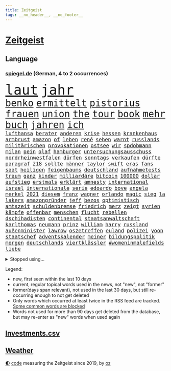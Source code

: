 ```yaml
---
title: Zeitgeist
tags: __no_header__, __no_footer__
---
```


# [Zeitgeist](https://oliz.io/zeitgeist/)

## Language

<h3><a href="https://www.spiegel.de" target="_blank">spiegel.de</a> (German, 4 to 2 occurrences)</h3>
<p style="font-family:monospace">
<span style="font-size:32pt"><a href="news_links.html#laut" class="current">laut</a></span>
<span style="font-size:32pt"><a href="news_links.html#jahr" class="current">jahr</a></span>
<br>
<span style="font-size:22pt"><a href="news_links.html#benko" class="current">benko</a></span>
<span style="font-size:22pt"><a href="news_links.html#ermittelt" class="current">ermittelt</a></span>
<span style="font-size:22pt"><a href="news_links.html#pistorius" class="current">pistorius</a></span>
<span style="font-size:22pt"><a href="news_links.html#frauen" class="current">frauen</a></span>
<span style="font-size:22pt"><a href="news_links.html#union" class="current">union</a></span>
<span style="font-size:22pt"><a href="news_links.html#the" class="current">the</a></span>
<span style="font-size:22pt"><a href="news_links.html#tour" class="current">tour</a></span>
<span style="font-size:22pt"><a href="news_links.html#book" class="new">book</a></span>
<span style="font-size:22pt"><a href="news_links.html#mehr" class="current">mehr</a></span>
<span style="font-size:22pt"><a href="news_links.html#buch" class="current">buch</a></span>
<span style="font-size:22pt"><a href="news_links.html#jahren" class="current">jahren</a></span>
<span style="font-size:22pt"><a href="news_links.html#ich" class="current">ich</a></span>
<br>
<span style="font-size:12pt"><a href="news_links.html#lufthansa" class="current">lufthansa</a></span>
<span style="font-size:12pt"><a href="news_links.html#berater" class="current">berater</a></span>
<span style="font-size:12pt"><a href="news_links.html#anderen" class="current">anderen</a></span>
<span style="font-size:12pt"><a href="news_links.html#krise" class="current">krise</a></span>
<span style="font-size:12pt"><a href="news_links.html#hessen" class="current">hessen</a></span>
<span style="font-size:12pt"><a href="news_links.html#krankenhaus" class="current">krankenhaus</a></span>
<span style="font-size:12pt"><a href="news_links.html#armbrust" class="new">armbrust</a></span>
<span style="font-size:12pt"><a href="news_links.html#amazon" class="current">amazon</a></span>
<span style="font-size:12pt"><a href="news_links.html#of" class="current">of</a></span>
<span style="font-size:12pt"><a href="news_links.html#leben" class="current">leben</a></span>
<span style="font-size:12pt"><a href="news_links.html#rené" class="current">rené</a></span>
<span style="font-size:12pt"><a href="news_links.html#sehen" class="current">sehen</a></span>
<span style="font-size:12pt"><a href="news_links.html#warnt" class="current">warnt</a></span>
<span style="font-size:12pt"><a href="news_links.html#russlands" class="current">russlands</a></span>
<span style="font-size:12pt"><a href="news_links.html#militärischen" class="current">militärischen</a></span>
<span style="font-size:12pt"><a href="news_links.html#provokationen" class="current">provokationen</a></span>
<span style="font-size:12pt"><a href="news_links.html#ostsee" class="current">ostsee</a></span>
<span style="font-size:12pt"><a href="news_links.html#wir" class="current">wir</a></span>
<span style="font-size:12pt"><a href="news_links.html#spdobmann" class="new">spdobmann</a></span>
<span style="font-size:12pt"><a href="news_links.html#milan" class="current">milan</a></span>
<span style="font-size:12pt"><a href="news_links.html#pein" class="current">pein</a></span>
<span style="font-size:12pt"><a href="news_links.html#olaf" class="current">olaf</a></span>
<span style="font-size:12pt"><a href="news_links.html#hamburger" class="current">hamburger</a></span>
<span style="font-size:12pt"><a href="news_links.html#untersuchungsausschuss" class="current">untersuchungsausschuss</a></span>
<span style="font-size:12pt"><a href="news_links.html#nordrheinwestfalen" class="current">nordrheinwestfalen</a></span>
<span style="font-size:12pt"><a href="news_links.html#dürfen" class="current">dürfen</a></span>
<span style="font-size:12pt"><a href="news_links.html#sonntags" class="current">sonntags</a></span>
<span style="font-size:12pt"><a href="news_links.html#verkaufen" class="current">verkaufen</a></span>
<span style="font-size:12pt"><a href="news_links.html#dürfte" class="current">dürfte</a></span>
<span style="font-size:12pt"><a href="news_links.html#paragraf" class="new">paragraf</a></span>
<span style="font-size:12pt"><a href="news_links.html#218" class="new">218</a></span>
<span style="font-size:12pt"><a href="news_links.html#sollte" class="current">sollte</a></span>
<span style="font-size:12pt"><a href="news_links.html#männer" class="current">männer</a></span>
<span style="font-size:12pt"><a href="news_links.html#taylor" class="current">taylor</a></span>
<span style="font-size:12pt"><a href="news_links.html#swift" class="current">swift</a></span>
<span style="font-size:12pt"><a href="news_links.html#eras" class="current">eras</a></span>
<span style="font-size:12pt"><a href="news_links.html#fans" class="current">fans</a></span>
<span style="font-size:12pt"><a href="news_links.html#saat" class="new">saat</a></span>
<span style="font-size:12pt"><a href="news_links.html#heiligen" class="current">heiligen</a></span>
<span style="font-size:12pt"><a href="news_links.html#feigenbaums" class="new">feigenbaums</a></span>
<span style="font-size:12pt"><a href="news_links.html#deutschland" class="current">deutschland</a></span>
<span style="font-size:12pt"><a href="news_links.html#aufnahmetests" class="new">aufnahmetests</a></span>
<span style="font-size:12pt"><a href="news_links.html#traum" class="current">traum</a></span>
<span style="font-size:12pt"><a href="news_links.html#ganz" class="current">ganz</a></span>
<span style="font-size:12pt"><a href="news_links.html#kinder" class="current">kinder</a></span>
<span style="font-size:12pt"><a href="news_links.html#milliardäre" class="current">milliardäre</a></span>
<span style="font-size:12pt"><a href="news_links.html#bitcoin" class="current">bitcoin</a></span>
<span style="font-size:12pt"><a href="news_links.html#100000" class="current">100000</a></span>
<span style="font-size:12pt"><a href="news_links.html#dollar" class="current">dollar</a></span>
<span style="font-size:12pt"><a href="news_links.html#aufstieg" class="current">aufstieg</a></span>
<span style="font-size:12pt"><a href="news_links.html#erstmals" class="current">erstmals</a></span>
<span style="font-size:12pt"><a href="news_links.html#erklärt" class="current">erklärt</a></span>
<span style="font-size:12pt"><a href="news_links.html#amnesty" class="new">amnesty</a></span>
<span style="font-size:12pt"><a href="news_links.html#international" class="current">international</a></span>
<span style="font-size:12pt"><a href="news_links.html#israel" class="current">israel</a></span>
<span style="font-size:12pt"><a href="news_links.html#internationale" class="current">internationale</a></span>
<span style="font-size:12pt"><a href="news_links.html#serie" class="current">serie</a></span>
<span style="font-size:12pt"><a href="news_links.html#edoardo" class="new">edoardo</a></span>
<span style="font-size:12pt"><a href="news_links.html#bove" class="new">bove</a></span>
<span style="font-size:12pt"><a href="news_links.html#angela" class="current">angela</a></span>
<span style="font-size:12pt"><a href="news_links.html#merkel" class="current">merkel</a></span>
<span style="font-size:12pt"><a href="news_links.html#2021" class="current">2021</a></span>
<span style="font-size:12pt"><a href="news_links.html#diesem" class="current">diesem</a></span>
<span style="font-size:12pt"><a href="news_links.html#franz" class="current">franz</a></span>
<span style="font-size:12pt"><a href="news_links.html#wagner" class="current">wagner</a></span>
<span style="font-size:12pt"><a href="news_links.html#orlando" class="current">orlando</a></span>
<span style="font-size:12pt"><a href="news_links.html#magic" class="current">magic</a></span>
<span style="font-size:12pt"><a href="news_links.html#sieg" class="current">sieg</a></span>
<span style="font-size:12pt"><a href="news_links.html#la" class="current">la</a></span>
<span style="font-size:12pt"><a href="news_links.html#lakers" class="current">lakers</a></span>
<span style="font-size:12pt"><a href="news_links.html#amazongründer" class="new">amazongründer</a></span>
<span style="font-size:12pt"><a href="news_links.html#jeff" class="current">jeff</a></span>
<span style="font-size:12pt"><a href="news_links.html#bezos" class="current">bezos</a></span>
<span style="font-size:12pt"><a href="news_links.html#optimistisch" class="current">optimistisch</a></span>
<span style="font-size:12pt"><a href="news_links.html#amtszeit" class="current">amtszeit</a></span>
<span style="font-size:12pt"><a href="news_links.html#schuldenbremse" class="current">schuldenbremse</a></span>
<span style="font-size:12pt"><a href="news_links.html#friedrich" class="current">friedrich</a></span>
<span style="font-size:12pt"><a href="news_links.html#merz" class="current">merz</a></span>
<span style="font-size:12pt"><a href="news_links.html#zeigt" class="current">zeigt</a></span>
<span style="font-size:12pt"><a href="news_links.html#syrien" class="current">syrien</a></span>
<span style="font-size:12pt"><a href="news_links.html#kämpfe" class="current">kämpfe</a></span>
<span style="font-size:12pt"><a href="news_links.html#offenbar" class="current">offenbar</a></span>
<span style="font-size:12pt"><a href="news_links.html#menschen" class="current">menschen</a></span>
<span style="font-size:12pt"><a href="news_links.html#flucht" class="current">flucht</a></span>
<span style="font-size:12pt"><a href="news_links.html#rebellen" class="new">rebellen</a></span>
<span style="font-size:12pt"><a href="news_links.html#dschihadisten" class="current">dschihadisten</a></span>
<span style="font-size:12pt"><a href="news_links.html#continental" class="new">continental</a></span>
<span style="font-size:12pt"><a href="news_links.html#staatsanwaltschaft" class="current">staatsanwaltschaft</a></span>
<span style="font-size:12pt"><a href="news_links.html#karlthomas" class="new">karlthomas</a></span>
<span style="font-size:12pt"><a href="news_links.html#neumann" class="current">neumann</a></span>
<span style="font-size:12pt"><a href="news_links.html#prinz" class="current">prinz</a></span>
<span style="font-size:12pt"><a href="news_links.html#william" class="current">william</a></span>
<span style="font-size:12pt"><a href="news_links.html#harry" class="current">harry</a></span>
<span style="font-size:12pt"><a href="news_links.html#russland" class="current">russland</a></span>
<span style="font-size:12pt"><a href="news_links.html#außenminister" class="current">außenminister</a></span>
<span style="font-size:12pt"><a href="news_links.html#lawrow" class="current">lawrow</a></span>
<span style="font-size:12pt"><a href="news_links.html#oszetreffen" class="current">oszetreffen</a></span>
<span style="font-size:12pt"><a href="news_links.html#euland" class="current">euland</a></span>
<span style="font-size:12pt"><a href="news_links.html#polizei" class="current">polizei</a></span>
<span style="font-size:12pt"><a href="news_links.html#yoon" class="new">yoon</a></span>
<span style="font-size:12pt"><a href="news_links.html#staatschef" class="current">staatschef</a></span>
<span style="font-size:12pt"><a href="news_links.html#adventskalender" class="current">adventskalender</a></span>
<span style="font-size:12pt"><a href="news_links.html#meiner" class="current">meiner</a></span>
<span style="font-size:12pt"><a href="news_links.html#bildungspolitik" class="new">bildungspolitik</a></span>
<span style="font-size:12pt"><a href="news_links.html#morgen" class="current">morgen</a></span>
<span style="font-size:12pt"><a href="news_links.html#deutschlands" class="current">deutschlands</a></span>
<span style="font-size:12pt"><a href="news_links.html#viertklässler" class="new">viertklässler</a></span>
<span style="font-size:12pt"><a href="news_links.html##womeninmalefields" class="new">#womeninmalefields</a></span>
<span style="font-size:12pt"><a href="news_links.html#liebe" class="current">liebe</a></span>
</p>
<details>
<summary>Stopped using...</summary>
<p class="former" style="font-size:12pt">
ausgebrochen(1506) beobachten(1505) himmel(1505) krankenhäuser(1505) gemeinden(1504) lebensmittel(1504) andreas(1503) helfer(1503) april(1502) corona(1502) pressekonferenz(1502) willen(1502) zahlt(1502) covid(1501) eröffnet(1501) software(1501) überall(1501) bahnhof(1500) flugzeuge(1500) schießt(1500) veranstaltung(1500) 19(1499) begründung(1499) bidens(1499) bruder(1499) bundesländern(1499) erklärung(1499) hubschrauber(1499) waffe(1499) welle(1499) all(1498) angeblichen(1498) mittelmeer(1498) radikale(1498) rest(1498) anspruch(1497) nutzte(1497) oberste(1497) party(1497) verschoben(1497) anne(1496) entwicklungen(1496) george(1496) roman(1496) welchem(1496) öffnen(1496) 12(1495) erkennen(1495) hoher(1495) lösung(1495) planen(1495) street(1495) super(1495) zurzeit(1495) abstand(1494) islamischen(1494) online(1494) portugal(1494) respekt(1494) anwälte(1493) endspiel(1493) entscheidend(1493) kündigte(1493) tschechien(1493) umwelt(1493) bestätigen(1492) emmanuel(1492) fielen(1492) lehnen(1491) verpassen(1491) zugelassen(1491) pflanzen(1490) debakel(1489) tatverdächtigen(1489) tonnen(1489) bestehen(1488) überholt(1487) geschäftsführer(1485) herr(1485) nerven(1485) mission(1484) empfängt(1483) toter(1483) jüngere(1482) gesamten(1481) zurückgegangen(1479) politikerin(1478) geprägt(1477) gang(1476) rettung(1476) orten(1474) retter(1473) schrecken(1473) pleite(1470) provoziert(1468) vermisste(1467) verständnis(1467) thüringer(1463) teuren(1444) maschinen(1433) berichtete(1410) expräsidenten(1378) josef(1357) long(1323) gebeten(1319) krieges(1281) abgegeben(1273) müll(1255) kolumbien(1253) kleidung(1246) verbunden(1217) erhofft(1187) world(1168) hawaii(1163) worum(1146) halbes(1125) gestört(1101) otto(1089) entsteht(1086) seltene(1079) verletzung(1070) waffenlieferungen(1056) hochzeit(1050) spektakel(1043) inhalte(1041) gerichte(1032) helikopter(1022) lohnen(1018) 2014(1016) emotionalen(1013) überzeugung(1013) nebenbei(983) brandenburger(979) empfang(979) niedersächsischen(963) humor(949) heiß(935) ulrich(894) 86(890) gegenwart(884) nationale(882) setzten(878) schwimmen(875) wozu(875) lena(874) verstoßen(871) entfernen(862) verzeichnet(862) ähnlichen(857) angespannt(850) zurückhaltung(846) subventionen(840) professor(826) wünsche(825) entkommen(824) kündigung(807) eingriff(780) begegnung(778) grenzgebiet(777) 300000(766) alice(756) parallel(750) spion(737) böhmermann(734) flugabwehr(733) wirtschaftliche(728) einstige(727) liberale(723) angriffs(720) steigern(711) jahresbeginn(710) größeren(705) legendäre(701) überschritten(699) tauchte(697) reichsbürger(695) pokal(686) umstrittener(682) leistungen(671) ricarda(670) springen(669) baden(660) verschleppt(657) gravierende(656) freiwillige(655) bvb(651) kläger(650) panik(641) dfbpokal(639) uhren(630) basketball(627) wurzeln(626) 15jähriger(625) ausflug(624) hamilton(624) lewis(624) duisburg(620) björn(611) höcke(611) lübeck(600) parlamentswahlen(597) diplomatische(595) 13jährige(584) bar(581) gesundheitlichen(579) experiment(577) erforscht(569) durften(568) court(567) spaniens(564) berühmtesten(559) diebstahl(559) vergeltung(558) zürich(555) spektakulär(553) rechtsextremismus(551) inhaftierte(550) florenz(548) iphones(546) prime(541) mahnen(538) rasen(526) widerstands(522) steve(514) benachteiligt(509) interessiert(508) milliardenschweren(508) vorlegen(506) erweitert(498) football(485) entpuppt(483) stützen(483) bewaffnete(482) nördlich(482) politikerinnen(482) unterscheiden(479) margot(473) belohnt(472) geprüft(471) gedreht(470) niemanden(467) stoppte(463) betriebe(462) überqueren(454) schach(451) negative(448) rtl(445) rucksack(442) tvsender(438) vorgang(429) anläuft(428) streaminganbietern(428) qualifikation(425) verspottet(425) demokratischen(423) gastronomie(422) verdrängt(416) raumstation(414) baute(410) gerechnet(404) unternehmens(401) tabellenführung(398) wilde(393) attentat(390) charkiw(390) kriegen(390) neukölln(389) wagt(389) achtzigerjahre(384) belgischen(383) wild(382) hasst(379) raab(378) positioniert(374) großvater(373) mangelt(372) arbeitsrecht(368) erkannt(368) perry(366) stellten(366) strengen(366) aufzeichnungen(364) erfolgsserie(364) wisconsin(362) produzent(360) haftstrafen(356) siegerin(353) jacob(352) dfbteam(351) einverstanden(350) ruanda(349) verhelfen(349) robbie(348) stoffe(342) uganda(340) kriegsschiffe(338) stuttgarter(336) buchempfehlungen(335) positives(335) befand(334) besitzen(334) mindestlohn(334) falle(332) omas(330) zurückgewiesen(328) alkoholkonsum(327) frühzeitig(326) stürmt(326) schimpft(324) behandlung(323) schritte(323) gebrannt(322) schwarzgrün(321) athen(320) mögen(320) bezeichnete(318) hansa(318) rammte(318) donbass(316) nvidia(316) bill(315) erholt(313) kreise(313) könige(313) normalerweise(312) christina(311) begegnen(310) briten(310) emobilität(306) wassermassen(306) rast(303) erhöhte(299) kinos(298) darsteller(296) ball(290) gratuliert(289) milch(288) reichsten(288) gespendet(287) hitlergruß(287) contest(286) eurovision(286) aufgespürt(285) macher(284) ismail(283) erobert(280) albion(279) riefen(279) schwein(277) brot(275) usflugzeugbauer(275) geschichten(274) häusern(274) olivia(274) sportlichen(273) gerieten(272) fragte(269) verzögern(269) 450(267) polizeibeamte(267) schätzt(267) ungarische(267) regenfällen(266) rasch(265) starkoch(263) obst(262) regimes(261) riesiger(261) geheimdiensten(260) rechtslage(260) sohns(260) wahlkampfveranstaltung(260) großvaters(259) oberhausen(258) tvshow(258) übertrieben(258) running(256) entlang(255) silber(254) tasche(254) klettert(253) beworfen(252) erfüllung(252) unangenehme(252) klagte(250) gleiche(249) ehen(248) eingestochen(248) dublin(245) staatspräsident(245) erdrutsche(244) flugzeugbauer(244) arbeitsbedingungen(243) spitzenkandidat(242) zucker(241) gelsenkirchen(237) netzwerken(236) fastfoodkette(233) verdächtig(233) boss(232) schöne(232) infos(230) noah(229) vegane(229) bestanden(228) katja(228) dämpft(227) trümmer(227) wade(227) locker(225) wehrmacht(225) gesellschaftlichen(223) gesprächskanäle(222) ressourcen(222) sozialer(221) elektromobilität(220) gesenkt(220) benutzt(219) kirchen(218) schlimmsten(218) toren(217) bündnisse(216) lebenslanger(216) promis(213) steine(213) starkregen(212) bayerischer(211) vergeltungsschlag(211) verspielt(210) brighton(209) entschädigen(209) hove(209) abonnenten(208) luftschlag(207) außergewöhnliche(206) schwangere(205) stromnetz(205) dj(204) morgan(204) protokoll(203) wahlkampfauftritt(203) angetreten(201) überflutet(201) kriselnden(200) shows(200) befanden(199) ewig(199) kommentare(199) rekordwert(199) ideal(198) sportwissenschaftler(198) verbinden(197) flüchtlingslager(196) zellen(196) besuchte(195) ankara(194) forschenden(193) freunden(193) meinungsfreiheit(193) likes(192) wandel(192) engagierte(191) entgegenzusetzen(190) späteren(190) verbrecher(189) hathaway(188) arbeitslosigkeit(187) ego(187) prognosen(187) adams(186) anliegen(184) automaten(184) komme(184) reus(183) leclerc(182) durchbrechen(179) anspannung(178) faust(178) fußballspiele(178) kanzlerschaft(175) stiegen(175) überfluss(174) mächtig(173) scotland(173) verschwörungsmythen(173) yard(173) kaulitz(171) plünderungen(171) schulze(171) weltkriegs(171) klimawandels(170) auseinandersetzungen(169) erdrutschen(169) vergleichen(169) meisterin(168) hannes(167) sturzfluten(167) angespannte(166) tinder(166) zitiert(166) hansestadt(165) militärmanöver(164) cornelius(163) dieckmann(163) ereignisse(163) hinrichten(163) kinshasa(163) salome(163) supreme(163) surabischwili(163) lügt(162) zelebriert(162) ländlichen(161) vergeltungsangriff(161) gabe(160) kigenerierten(159) nbastar(159) basel(158) doppelspitze(158) papa(158) diebstahls(157) ross(157) sportgeschichte(157) wahltag(157) back(156) grenzwerte(156) vergaß(156) funk(155) koalitionen(155) kreative(155) lehnte(155) flüchteten(154) schwangerschaft(154) entgleisung(152) gefüllte(152) nachtzug(152) pita(152) retteten(151) erobern(150) normalen(150) weltraum(149) fragwürdig(147) neuulm(147) niclas(147) opa(147) seltenen(147) sklerose(147) urlaubsziel(147) usmusiker(147) verstärken(146) beraubt(145) grönemeyer(145) klose(145) miroslav(145) aniston(144) big(144) donau(144) volkes(143) wettkämpfen(143) grundsatzentscheidung(142) halter(142) parteigründerin(142) stach(141) bautzen(140) eugh(140) intelligence(140) sprangen(140) weidel(139) alkoholfahrt(137) attestiert(137) lebe(136) überwiegend(136) bootsunglück(135) hogan(135) hulk(135) ryanair(135) unausweichlich(135) zeichnen(134) baseball(133) jacksons(133) mittelschicht(133) quote(133) ussoldaten(133) xaccount(132) inspiration(131) drehten(130) ertrunken(130) geschäftsmodell(130) rico(130) wirbelsturm(130) justizsenatorin(128) erschüttern(127) männlich(127) verbracht(127) überprüft(127) badenberg(125) heimwm(125) militärexperte(125) verborgen(125) lacht(124) trip(124) ikonischen(123) zugunsten(123) moniert(122) derzeitige(120) lindern(120) abbrechen(119) unantastbar(119) flugzeugen(118) schwedische(118) verübt(118) vorüber(118) orbáns(117) rekonstruiert(117) tribüne(117) gehoben(116) schiene(116) wattenmeer(116) regierungsbildung(115) geurteilt(114) gewehr(114) sparprogramm(114) anrichten(113) artenschutz(113) gruppierung(113) gletscher(112) hose(112) reuter(112) rivalin(112) feminismus(111) gepostet(111) postete(111) milwaukee(110) muhammad(110) zukommt(110) 130(109) entdeckungen(109) routinen(108) verbandschef(108) wettert(108) erfurt(107) zwillinge(107) prix(106) theorie(106) knüpfen(105) ovations(105) riesig(105) sechster(105) standing(105) einzigartigen(104) elbe(104) lateinamerika(104) skepsis(104) wesen(104) kreta(103) suchmaschine(103) vandalismus(103) vizekandidaten(103) werft(103) 1995(102) phil(102) bruce(101) herausfordert(101) malaika(101) medienkonsum(101) mihambo(101) sportwelt(101) datum(100) kripo(100) schuldigen(100) usraketen(100) zentrums(100) einigkeit(99) mittag(99) transformation(99) zone(99) finger(98) swifties(98) uspräsidentschaftskandidat(97) bagger(96) gefährt(96) hunderten(96) verfolgungsjagd(96) arnold(95) geheimen(95) ludwig(95) anwältin(94) hey(94) idol(94) krankschreibung(94) spdaußenpolitiker(94) 2028(93) karlsruher(93) umweltkatastrophe(93) bruchsal(92) nina(92) satiriker(92) 1241(91) anhaltende(91) aperol(91) verlegers(91) wolf(91) zweig(91) altbekannten(90) arbeitsbelastung(90) asiatischen(90) biologische(90) kommentaren(90) nationalstürmer(90) typisch(90) unterirdische(90) weiterarbeiten(90) 1992(89) ausgeteilt(89) zeitreise(89) überdosis(89) achse(88) bevorstehen(88) ergangen(88) gleicht(88) japans(88) staatsoberhaupt(88) bassist(87) entlassungen(87) konkretisiert(87) armenviertel(86) elizabeth(86) japanischer(86) verschwörung(86) englisch(85) gefangenen(85) lebzeiten(85) lichtblick(85) obdachlosigkeit(85) rätselt(85) terroranschlag(85) unterirdisch(85) verbannt(85) wellenreiten(85) freundinnen(84) sparpläne(84) wirksam(84) aufwachsen(83) erschütterten(83) herab(83) rätselhafter(83) krisenregion(82) leichtathletin(82) modells(82) reiten(82) spürbare(82) trübsinn(82) unverhohlen(82) virtuelle(82) überraschen(82) allgemeinen(81) colin(81) farrell(81) intelligente(81) kapitol(81) preisgekrönt(81) uspräsidentschaftskandidatin(81) diskutierten(80) entertainer(80) klemm(80) neutralität(80) nutzlos(80) ohrfeige(80) portugals(80) schlagersängerin(80) stahlsparte(80) straflager(80) substanzen(80) trumplager(80) überrollt(80) abzuschreiben(79) beklagte(79) enthüllung(79) ikea(79) lick(79) polizeikräfte(79) polizeischutz(79) schützenhilfe(79) werbeverbot(79) zwangsweise(79) ausführlich(78) bakterien(78) eskalationen(78) käse(78) legenden(78) state(78) #metoo(77) ahmad(77) danny(77) heimdebüt(77) mutationen(77) propalästinademo(77) schuster(77) schwedischer(77) seil(77) stromverbrauch(77) 48jährige(76) anästhesist(76) imbiss(76) lande(76) vertagt(76) witze(76) böllern(75) dürr(75) explizit(75) allgemeine(74) eingewechselt(74) nachmittags(74) nachschub(74) pakistanischen(74) remakes(74) revision(74) ss(74) thüringenwahl(74) verwandelt(74) betäubt(73) regensburger(73) skandierten(73) bauarbeiten(72) benötigen(72) bergungsarbeiten(72) lautstark(72) rahmenbedingungen(72) standorte(72) unifil(72) befruchtung(71) bezwingt(71) emmerich(71) erfolgschancen(71) glücklosen(71) parteivorsitz(71) francis(70) frauenfeindlichkeit(70) klum(70) medizinisches(70) misogynie(70) altar(69) dihk(69) ironman(69) quentin(69) tarantino(69) tsmc(69) unfairen(69) verlängerte(69) zimtschnecken(69) gesetzes(68) rühmt(68) schicksalswahl(68) unentschlossene(68) bildungssystems(67) coman(67) expartnerin(67) kingsley(67) krebserkrankung(67) schwanken(67) springsteen(67) verrückte(67) ampelpartnern(66) augsburger(66) autoritäre(66) brinkmann(66) caren(66) feierlichen(66) impfen(66) intensiviert(66) nullerjahre(66) verbraucherzentrale(66) fremder(65) fällig(65) genutzten(65) hochverrats(65) meistermacher(65) taumelt(65) aufsichtsratschef(64) campingbus(64) hugo(64) militärjunta(64) meinungsbeitrag(63) taifun(63) verfügbaren(63) zugenommen(63) bestritten(62) bundesrichter(62) festgenommene(62) legendären(62) nachlass(62) angestimmt(61) aufhört(61) belohnen(61) berlinneukölln(61) burger(61) gebannt(61) gruppenvergewaltigung(61) kopfankopfrennen(61) krueger(61) patient(61) restauriert(61) ten(61) vwchef(61) alarmierten(60) bastelt(60) erfurter(60) festgehalten(60) morrissey(60) ricky(60) rock(60) eagles(59) gläubiger(59) heilige(59) michigan(59) nahostpolitik(59) worklifebalance(59) beugt(58) größtem(58) kaufprämie(58) sommerhaus(58) uspräsidentschaftswahlen(58) faschisten(57) heimisch(57) lebensmittelpreise(57) madrids(57) wahlfälschung(57) wahrheiten(57) stimmzettel(56) yorks(56) freundlich(55) klingeln(55) lebensmittelchemiker(55) olivenöl(55) verdiente(55) wunden(55) ballon(54) distanzierte(54) esc(54) seinerseits(54) slam(54) supertaifun(54) verfolger(54) hosen(53) nachweis(53) wettanbieter(53) dgb(52) eliteeinheit(52) entsendung(52) härteren(52) messe(52) smartwatches(52) volkswagenkrise(51) wissenschaftlerin(51) finanzbranche(50) geklaute(50) hassen(50) katastrophengebiet(50) monteiro(50) nebel(50) verteidigungsausgaben(50) vielzahl(50) alien(49) bedürfnisse(49) bundesligasaison(49) doppelpack(49) eunutzer(49) iserlohn(49) leidwesen(49) manipulationsvorwürfe(49) shōgun(49) stichprobenartig(49) toiletten(49) titan(48) 180000(47) nepal(47) opferzahl(47) series(47) adrian(46) eichhörnchen(46) fluten(46) gutverdiener(46) laiendarsteller(46) nackten(46) quelle(46) shanghai(46) statue(46) strohe(46) unbarmherziger(46) untersagen(46) elternzeit(45) entweder(45) göring(45) halloweenparty(45) hermann(45) landespolitiker(45) myers(45) oligarchen(45) ragen(45) staatsgebiet(45) wahlkampfendspurt(45) clinton(44) halloweenkostüm(44) holland(44) partieller(44) saisonsieg(44) todesurteil(44) vergebung(44) wow(44) zufriedener(44) zunahme(44) winterreifen(43) 110(42) bühnen(42) demografische(42) einlaufen(42) erschrecken(42) exekutiert(42) helene(42) kinderlieder(42) lenken(42) mikrofon(42) nsdap(42) republikanern(42) ursprung(42) votieren(42) vwkrise(42) analysten(41) beschädigte(41) clark(41) ecuador(41) ehemaliges(41) einstellungen(41) heben(41) hillary(41) hobby(41) mitspielen(41) mutmaßlichem(41) roger(41) schauten(41) verwundet(41) afc(40) besprüht(40) birmingham(40) dieb(40) freddy(40) gewinnwarnung(40) pendler(40) schuhe(40) wahlkommission(40) wegzudenken(40) cure(39) einsatzorte(39) lehmann(39) vwkonzern(39) 30jährigen(38) bösen(38) freddie(38) grünenspitze(38) kräften(38) landstriche(38) muslimische(38) playoffrunde(38) pragmatismus(38) straßburg(38) wettbewerbsfähigkeit(38) anpassen(37) artenvielfalt(37) bundesverbrechen(37) expolizist(37) fehleinschätzung(37) gemeinde(37) geregelt(37) hasskommentare(37) inhalten(37) libanesischen(37) wahlkampfspenden(37) übung(37) bezogen(36) bundespartei(36) gegentore(36) mlb(36) reichten(36) 19jährige(35) aktivismus(35) bestrafen(35) bundeswirtschaftsminister(35) ergeht(35) gefüllt(35) guterres(35) konsumieren(35) munitionsdepot(35) ordnungsrufe(35) palästinenserhilfswerk(35) panisch(35) produzierte(35) schalkes(35) unogeneralsekretär(35) unruhig(35) unrwa(35) zulasten(35) 1987(34) christiane(34) hochrangiges(34) ndr(34) coronainfektion(33) fußballweltmeister(33) geschäften(33) hilflos(33) kitool(33) pizzeria(33) schmieden(33) anfechten(32) djs(32) eindringlich(32) insolvenzverwalter(32) koalitionsgespräche(32) moers(32) raphael(32) sonderpreis(32) supermacht(32) arafat(31) aussterben(31) citys(31) flügel(31) freeman(31) ludwigshafener(31) stellantis(31) vwwerk(31) wettbewerbs(31) ehrlichkeit(30) exmitarbeiter(30) hörgeräte(30) klaut(30) prozessbeginn(30) saint(30) sisters(30) traditionellen(30) verweigert(30) winterzeit(30) zeitumstellung(30) augenlicht(29) dungeon(29) hirntumor(29) lernstress(29) sexsymbol(29) tierarten(29) unattraktiver(29) zwecke(29) zwiebeln(29) downsyndrom(28) miosga(28) nebraska(28) patzt(28) verewigt(28) analogen(27) feiertag(27) generierte(27) herbstlichen(27) kabine(27) tabellenspitze(27) örtlichen(27) gesetzesänderung(26) jüdischer(26) motiviert(26) neugierige(26) phoenix(26) semesterstart(26) suchergebnissen(26) wille(26) überzeugungen(26) beweismaterial(25) billigflieger(25) feinden(25) houston(25) marburgvirus(25) atomanlagen(24) ausblick(24) bergsteigen(24) championsleaguesieger(24) gelockt(24) himalaja(24) misshandlungen(24) 15gradziel(23) ausgleichen(23) gerätselt(23) mcdonald’s(23) mexikanischen(23) tanken(23) diskutierte(22) einflussnahme(22) horrorszenario(22) israellibanonkonflikt(22) spirale(22) zusatzzölle(22) alleingänge(21) bamberg(21) beschuldigten(21) destabilisieren(21) ganderkesee(21) pilzsammler(21) siebenjährige(21) telefonischen(21) bewarb(20) eggert(20) erkrankten(20) fortan(20) größeres(20) insekten(20) rüstungsdeals(20) wechselwähler(20) weltgemeinschaft(20) zerstörerische(20) ausziehen(19) blauhelmmission(19) cyberattacken(19) deportieren(19) entsorgt(19) erzieher(19) fitnesstrend(19) folgenden(19) teig(19) schwächelnde(18) unzählige(18) vampire(18) alan(17) alleinsein(17) blasel(17) boys(17) enormer(17) erinnerungskultur(17) irischen(17) jette(17) kriegswaffen(17) körperteile(17) life(17) nietzard(17) opel(17) schockierende(17) zendaya(17) bessert(16) eintrag(16) geschichtsbücher(16) jetzigen(16) müllteppich(16) naiv(16) neretva(16) opelmutter(16) priesterin(16) radikalisierung(16) sancta(16) spohr(16) staudamm(16) trickserei(16) ungleichheit(16) unofriedenstruppe(16) unosoldaten(16) zelle(16) aberglaube(15) bestsellerautorin(15) rekordjagd(15) anzüglichen(14) atomuboote(14) bas(14) brother(14) ferguson(14) promi(14) trommeln(14) umsetzung(14) bargel(13) ebay(13) gazas(13) gesänge(13) kategorien(13) luftverschmutzung(13) strukturellen(13) vicky(13) 22jähriger(12) fu(12) grippesaison(12) kunststücke(12) legales(12) offizieller(12) umkrempeln(12) zehen(12) stein(11) vergebens(11) überprüfen(11)
</p>
</details>
<p>Legend:
<ul>
<li><span class="new">new</span>, first seen within the last 10 days</li>
<li><span class="current">current</span>, regular topical words used in the news, not "new", not "former"</li>
<li><span class="former">former(days span relevant)</span>, not used in the last 30 days, but still re-occurring enough to not get deleted</li>
<li>Only words which occurred at least twice in the RSS feed are tracked. <a href="language/filters.py">Some common words are blocked</a></li>
<li>Words not used for more than 90 days get deleted from the database, but may re-enter as "new" words when used again</li>
</ul>
</p>

## [Investments](investments.html)[.csv](investments.csv)

## [Weather](weather.html)

<footer>
<a href="javascript:toggleTheme()" class="nav">🌓</a>
<a href="https://github.com/ooz/zeitgeist">code</a> measuring the Zeitgeist since 2019, by <a href="https://oliz.io">oz</a>
</footer>
